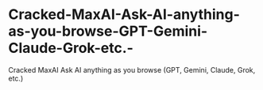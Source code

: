 # Cracked-MaxAI-Ask-AI-anything-as-you-browse-GPT-Gemini-Claude-Grok-etc.-
Cracked MaxAI Ask AI anything as you browse (GPT, Gemini, Claude, Grok, etc.)
